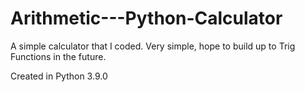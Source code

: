 # Arithmetic---Python-Calculator
A simple calculator that I coded. Very simple, hope to build up to Trig Functions in the future. 

Created in Python 3.9.0
